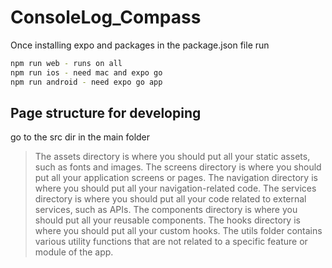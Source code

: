 # ConsoleLog_Compass

Once installing expo and packages in the package.json file run  

``` bash
npm run web - runs on all
npm run ios - need mac and expo go
npm run android - need expo go app
```

## Page structure for developing

go to the src dir in the main folder
> The assets directory is where you should put all your static assets, such as fonts and images.
> The screens directory is where you should put all your application screens or pages.
> The navigation directory is where you should put all your navigation-related code.
> The services directory is where you should put all your code related to external services, such as APIs.
> The components directory is where you should put all your reusable components.
> The hooks directory is where you should put all your custom hooks.
> The utils folder contains various utility functions that are not related to a specific feature or module of the app.